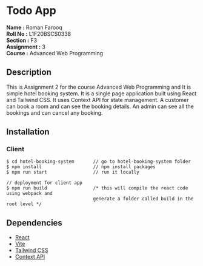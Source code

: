 # Todo App

**Name :** Roman Farooq  
**Roll No :** L1F20BSCS0338  
**Section :** F3  
**Assignment :** 3  
**Course :** Advanced Web Programming


## Description

This is Assignment 2 for the course Advanced Web Programming and It is simple hotel booking system. It is a single page application built using React and Tailwind CSS. It uses Context API for state management. A customer can book a room and can see the booking details. An admin can see all the bookings and can cancel any booking.

## Installation

### Client
```terminal
$ cd hotel-booking-system       // go to hotel-booking-system folder
$ npm install                   // npm install packages
$ npm run start                 // run it locally

// deployment for client app
$ npm run build                 /* this will compile the react code using webpack and 
                                generate a folder called build in the root level */
```

## Dependencies
- [React](https://react.dev/)
- [Vite](https://vitejs.dev/)
- [Tailwind CSS](https://tailwindcss.com/)
- [Context API](https://react.dev/reference/react/useContext)